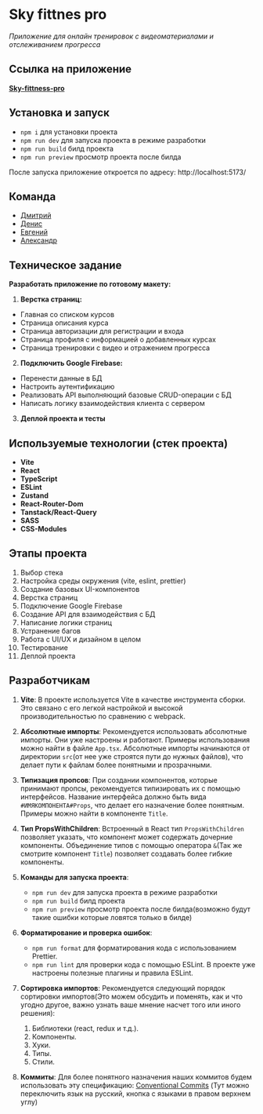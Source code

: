 # Sky fittnes pro

_Приложение для онлайн тренировок с видеоматериалами и отслеживанием прогресса_

## Ссылка на приложение

[**Sky-fittness-pro**](https://sky-fitness-pro-lime.vercel.app/)

## Установка и запуск

- `npm i` для установки проекта
- `npm run dev` для запуска проекта в режиме разработки
- `npm run build` билд проекта
- `npm run preview` просмотр проекта после билда

После запуска приложение откроется по адресу: http://localhost:5173/

## Команда

   - [Дмитрий](https://github.com/heropaster)
   - [Денис](https://github.com/s4utner)
   - [Евгений](https://github.com/Greblips)
   - [Александр](https://github.com/Alex-Volo)

## Техническое задание

**Разработать приложение по готовому макету:**

1. **Верстка страниц:**

- Главная со списком курсов
- Страница описания курса
- Страница авторизации для регистрации и входа
- Страница профиля с информацией о добавленных курсах
- Страница тренировки с видео и отражением прогресса

2. **Подключить Google Firebase:**

- Перенести данные в БД
- Настроить аутентификацию
- Реализовать API выполняющий базовые CRUD-операции с БД
- Написать логику взаимодействия клиента с сервером

3. **Деплой проекта и тесты**

## Используемые технологии (стек проекта)

- **Vite**
- **React**
- **TypeScript**
- **ESLint**
- **Zustand**
- **React-Router-Dom**
- **Tanstack/React-Query**
- **SASS**
- **CSS-Modules**

## Этапы проекта

1. Выбор стека
2. Настройка среды окружения (vite, eslint, prettier)
3. Создание базовых UI-компонентов
4. Верстка страниц
5. Подключение Google Firebase
6. Создание API для взаимодействия с БД
7. Написание логики страниц
8. Устранение багов
9. Работа с UI/UX и дизайном в целом
10. Тестирование
11. Деплой проекта

## Разработчикам

1. **Vite**: В проекте используется Vite в качестве инструмента сборки. Это связано с его легкой настройкой и высокой
   производительностью по сравнению с webpack.

2. **Абсолютные импорты**: Рекомендуется использовать абсолютные импорты. Они уже настроены и работают. Примеры
   использования можно найти в файле `App.tsx`. Абсолютные импорты начинаются от директории `src`(от нее уже строятся
   пути до нужных
   файлов), что делает пути к
   файлам более понятными и прозрачными.

3. **Типизация пропсов**: При создании компонентов, которые принимают пропсы, рекомендуется типизировать их с помощью
   интерфейсов. Название интерфейса должно быть вида `#ИМЯКОМПОНЕНТА#Props`, что делает его назначение более понятным.
   Примеры можно найти в компоненте `Title`.

4. **Тип PropsWithChildren**: Встроенный в React тип `PropsWithChildren` позволяет указать, что компонент может
   содержать дочерние компоненты. Объединение типов с помощью оператора `&`(Так же смотрите компонент `Title`) позволяет
   создавать более гибкие компоненты.

5. **Команды для запуска проекта**:

   - `npm run dev` для запуска проекта в режиме разработки
   - `npm run build` билд проекта
   - `npm run preview` просмотр проекта после билда(возможно будут такие ошибки которые ловятся только в билде)

6. **Форматирование и проверка ошибок**:

   - `npm run format` для форматирования кода с использованием Prettier.
   - `npm run lint` для проверки кода с помощью ESLint. В проекте уже настроены полезные плагины и правила ESLint.

7. **Сортировка импортов**: Рекомендуется следующий порядок сортировки импортов(Это можем обсудить и поменять, как и что
   угодно другое, важно узнать ваше мнение насчет того или иного решения):

   1. Библиотеки (react, redux и т.д.).
   2. Компоненты.
   3. Хуки.
   4. Типы.
   5. Стили.

8. **Коммиты**: Для более понятного назначения наших коммитов будем использовать эту
   спецификацию: [Conventional Commits](https://www.conventionalcommits.org/en/v1.0.0/) (Тут можно переключить язык на
   русский, кнопка с языками в правом верхнем углу)
